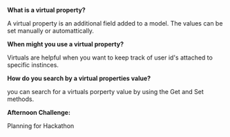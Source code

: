 

**What is a virtual property?**

A virtual property is an additional field added to a model. The values can be set manually or automattically.

**When might you use a virtual property?**

Virtuals are helpful when you want to keep track of user id's attached to specific instinces.

**How do you search by a virtual properties value?**

you can search for a virtuals porperty value by using the Get and Set methods.

**Afternoon Challenge:**

Planning for Hackathon

